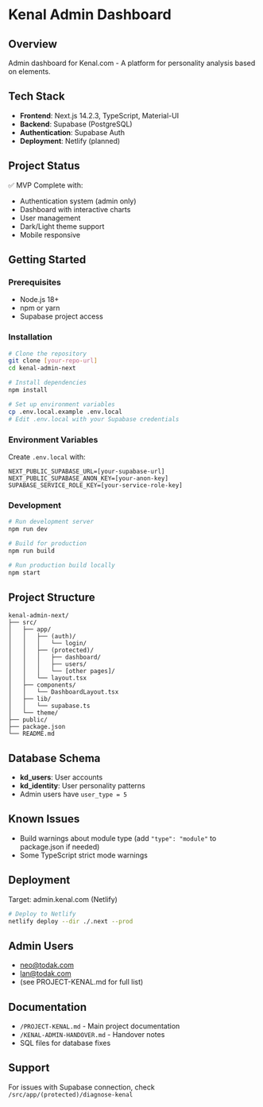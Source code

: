 # Kenal Admin Dashboard

## Overview
Admin dashboard for Kenal.com - A platform for personality analysis based on elements.

## Tech Stack
- **Frontend**: Next.js 14.2.3, TypeScript, Material-UI
- **Backend**: Supabase (PostgreSQL)
- **Authentication**: Supabase Auth
- **Deployment**: Netlify (planned)

## Project Status
✅ MVP Complete with:
- Authentication system (admin only)
- Dashboard with interactive charts
- User management
- Dark/Light theme support
- Mobile responsive

## Getting Started

### Prerequisites
- Node.js 18+
- npm or yarn
- Supabase project access

### Installation
```bash
# Clone the repository
git clone [your-repo-url]
cd kenal-admin-next

# Install dependencies
npm install

# Set up environment variables
cp .env.local.example .env.local
# Edit .env.local with your Supabase credentials
```

### Environment Variables
Create `.env.local` with:
```env
NEXT_PUBLIC_SUPABASE_URL=[your-supabase-url]
NEXT_PUBLIC_SUPABASE_ANON_KEY=[your-anon-key]
SUPABASE_SERVICE_ROLE_KEY=[your-service-role-key]
```

### Development
```bash
# Run development server
npm run dev

# Build for production
npm run build

# Run production build locally
npm start
```

## Project Structure
```
kenal-admin-next/
├── src/
│   ├── app/
│   │   ├── (auth)/
│   │   │   └── login/
│   │   ├── (protected)/
│   │   │   ├── dashboard/
│   │   │   ├── users/
│   │   │   └── [other pages]/
│   │   └── layout.tsx
│   ├── components/
│   │   └── DashboardLayout.tsx
│   ├── lib/
│   │   └── supabase.ts
│   └── theme/
├── public/
├── package.json
└── README.md
```

## Database Schema
- **kd_users**: User accounts
- **kd_identity**: User personality patterns
- Admin users have `user_type = 5`

## Known Issues
- Build warnings about module type (add `"type": "module"` to package.json if needed)
- Some TypeScript strict mode warnings

## Deployment
Target: admin.kenal.com (Netlify)

```bash
# Deploy to Netlify
netlify deploy --dir ./.next --prod
```

## Admin Users
- neo@todak.com
- lan@todak.com
- (see PROJECT-KENAL.md for full list)

## Documentation
- `/PROJECT-KENAL.md` - Main project documentation
- `/KENAL-ADMIN-HANDOVER.md` - Handover notes
- SQL files for database fixes

## Support
For issues with Supabase connection, check `/src/app/(protected)/diagnose-kenal`
